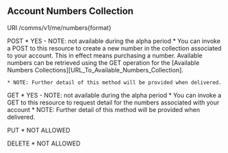 ## Account Numbers Collection


URI
/comms/v1/me/numbers{format}

POST
	* YES - NOTE: not available during the alpha period
	* You can invoke a POST to this resource to create a new number in the collection associated to your account. This in effect means purchasing a number. Available numbers can be retrieved using the GET operation for the [Available Numbers Collections][URL_To_Available_Numbers_Collection].

	* NOTE: Further detail of this method will be provided when delivered. 


GET
	* YES - NOTE: not available during the alpha period
	* You can invoke a GET to this resource to request detail for the numbers associated with your account
	* NOTE: Further detail of this method will be provided when delivered. 

PUT
	* NOT ALLOWED

DELETE
	* NOT ALLOWED
